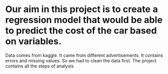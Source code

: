 # Our aim in this project is to create a regression model that would be able to predict the cost of the car based on variables.
Data comes from kaggle. It came from different advertisements. It contains errors and missing values. So we had to clean the data first.
The project contains all the steps of analysis
